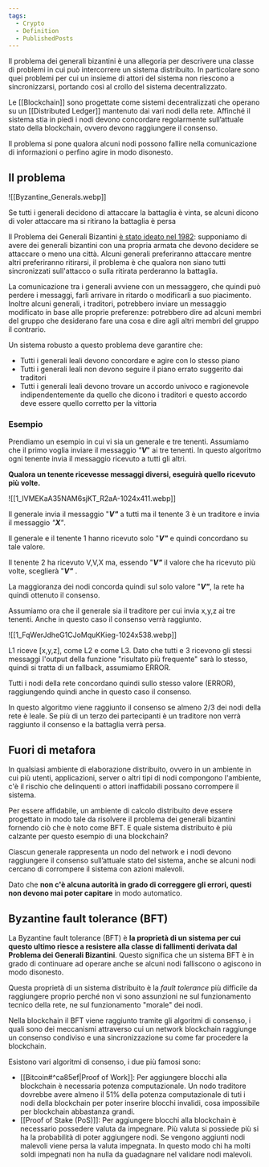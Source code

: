 ```yaml
---
tags:
  - Crypto
  - Definition
  - PublishedPosts
---
```

Il problema dei generali bizantini è una allegoria per descrivere una classe di problemi in cui può intercorrere un sistema distribuito. In particolare sono quei problemi per cui un insieme di attori del sistema non riescono a sincronizzarsi, portando così al crollo del sistema decentralizzato.

Le [[Blockchain]] sono progettate come sistemi decentralizzati che operano su un [[Distributed Ledger]] mantenuto dai vari nodi della rete.
Affinché il sistema stia in piedi i nodi devono concordare regolarmente sull’attuale stato della blockchain, ovvero devono raggiungere il consenso.

Il problema si pone qualora alcuni nodi possono fallire nella comunicazione di informazioni o perfino agire in modo disonesto.

## Il problema

![[Byzantine_Generals.webp]]

Se tutti i generali decidono di attaccare la battaglia è vinta, se alcuni dicono di voler attaccare ma si ritirano la battaglia è persa

Il Problema dei Generali Bizantini [è stato ideato nel 1982](https://www.microsoft.com/en-us/research/uploads/prod/2016/12/The-Byzantine-Generals-Problem.pdf): supponiamo di avere dei generali bizantini con una propria armata che devono decidere se attaccare o meno una città. Alcuni generali preferiranno attaccare mentre altri preferiranno ritirarsi, il problema è che qualora non siano tutti sincronizzati sull'attacco o sulla ritirata perderanno la battaglia.

La comunicazione tra i generali avviene con un messaggero, che quindi può perdere i messaggi, farli arrivare in ritardo o modificarli a suo piacimento. Inoltre alcuni generali, i traditori, potrebbero inviare un messaggio modificato in base alle proprie preferenze: potrebbero dire ad alcuni membri del gruppo che desiderano fare una cosa e dire agli altri membri del gruppo il contrario.

Un sistema robusto a questo problema deve garantire che:

- Tutti i generali leali devono concordare e agire con lo stesso piano
- Tutti i generali leali non devono seguire il piano errato suggerito dai traditori
- Tutti i generali leali devono trovare un accordo univoco e ragionevole indipendentemente da quello che dicono i traditori e questo accordo deve essere quello corretto per la vittoria

### Esempio

Prendiamo un esempio in cui vi sia un generale e tre tenenti. Assumiamo che il primo voglia inviare il messaggio _"**V**_" ai tre tenenti. In questo algoritmo ogni tenente invia il messaggio ricevuto a tutti gli altri.

**Qualora un tenente ricevesse messaggi diversi, eseguirà quello ricevuto più volte.**

![[1_IVMEKaA35NAM6sjKT_R2aA-1024x411.webp]]

Il generale invia il messaggio "_**V"**_ a tutti ma il tenente 3 è un traditore e invia il messaggio _"**X**"_.

Il generale e il tenente 1 hanno ricevuto solo "_**V"**_ e quindi concordano su tale valore.

Il tenente 2 ha ricevuto V,V,X ma, essendo "_**V"**_ il valore che ha ricevuto più volte, sceglierà "_**V"**_ .

La maggioranza dei nodi concorda quindi sul solo valore "_**V"**_, la rete ha quindi ottenuto il consenso.

Assumiamo ora che il generale sia il traditore per cui invia x,y,z ai tre tenenti. Anche in questo caso il consenso verrà raggiunto.

![[1_FqWerJdheG1CJoMquKKieg-1024x538.webp]]

L1 riceve [x,y,z], come L2 e come L3. Dato che tutti e 3 ricevono gli stessi messaggi l'output della funzione "risultato più frequente" sarà lo stesso, quindi si tratta di un fallback, assumiamo ERROR.

Tutti i nodi della rete concordano quindi sullo stesso valore (ERROR), raggiungendo quindi anche in questo caso il consenso.

In questo algoritmo viene raggiunto il consenso se almeno 2/3 dei nodi della rete è leale. Se più di un terzo dei partecipanti è un traditore non verrà raggiunto il consenso e la battaglia verrà persa.

## Fuori di metafora

In qualsiasi ambiente di elaborazione distribuito, ovvero in un ambiente in cui più utenti, applicazioni, server o altri tipi di nodi compongono l'ambiente, c'è il rischio che delinquenti o attori inaffidabili possano corrompere il sistema.

Per essere affidabile, un ambiente di calcolo distribuito deve essere progettato in modo tale da risolvere il problema dei generali bizantini fornendo ciò che è noto come BFT. E quale sistema distribuito è più calzante per questo esempio di una blockchain?

Ciascun generale rappresenta un nodo del network e i nodi devono raggiungere il consenso sull’attuale stato del sistema, anche se alcuni nodi cercano di corrompere il sistema con azioni malevoli.

Dato che **non c'è alcuna autorità in grado di correggere gli errori, questi non devono mai poter capitare** in modo automatico.

## Byzantine fault tolerance (BFT)

La Byzantine fault tolerance (BFT) è **la proprietà di un sistema per cui questo ultimo riesce a resistere alla classe di fallimenti derivata dal Problema dei Generali Bizantini**. Questo significa che un sistema BFT è in grado di continuare ad operare anche se alcuni nodi falliscono o agiscono in modo disonesto.

Questa proprietà di un sistema distribuito è la _fault tolerance_ più difficile da raggiungere proprio perché non vi sono assunzioni ne sul funzionamento tecnico della rete, ne sul funzionamento "morale" dei nodi.

Nella blockchain il BFT viene raggiunto tramite gli algoritmi di consenso, i quali sono dei meccanismi attraverso cui un network blockchain raggiunge un consenso condiviso e una sincronizzazione su come far procedere la blockchain.

Esistono vari algoritmi di consenso, i due più famosi sono:

- [[Bitcoin#^ca85ef|Proof of Work]]: Per aggiungere blocchi alla blockchain è necessaria potenza computazionale. Un nodo traditore dovrebbe avere almeno il 51% della potenza computazionale di tuti i nodi della blockchain per poter inserire blocchi invalidi, cosa impossibile per blockchain abbastanza grandi.
- [[Proof of Stake (PoS)]]: Per aggiungere blocchi alla blockchain è necessario possedere valuta da impegnare. Più valuta si possiede più si ha la probabilità di poter aggiungere nodi. Se vengono aggiunti nodi malevoli viene persa la valuta impegnata. In questo modo chi ha molti soldi impegnati non ha nulla da guadagnare nel validare nodi malevoli.
